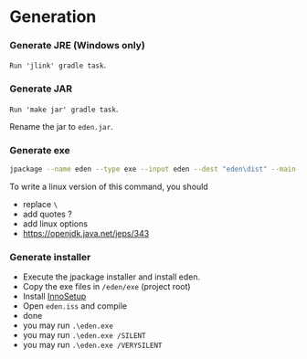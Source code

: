 # Generation

### Generate JRE (Windows only)

`Run 'jlink' gradle task`.

### Generate JAR

``Run 'make jar' gradle task``.

Rename the jar to ``eden.jar``.

### Generate exe

```bash
jpackage --name eden --type exe --input eden --dest "eden\dist" --main-jar "eden.jar" --icon "docs\icon.ico" --java-options -Dfile.encoding=UTF-8 --runtime-image "eden\myjre" --vendor "Legendary Games Studio" --app-version "1.1.1" --description "eden" --win-shortcut --win-menu
```

To write a linux version of this command, you should

* replace `\ `
* add quotes ?
* add linux options
* <https://openjdk.java.net/jeps/343>

### Generate installer

* Execute the jpackage installer and install eden.
* Copy the exe files in ``/eden/exe`` (project root)
* Install [InnoSetup](https://jrsoftware.org/isdl.php)
* Open ``eden.iss`` and compile
* done
* you may run ``.\eden.exe``
* you may run ``.\eden.exe /SILENT``
* you may run ``.\eden.exe /VERYSILENT``